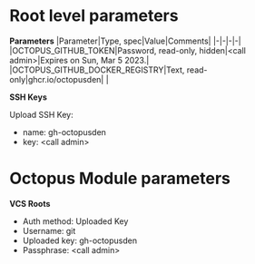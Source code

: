 # Root level parameters

**Parameters**
|Parameter|Type, spec|Value|Comments|
|-|-|-|-|
|OCTOPUS_GITHUB_TOKEN|Password, read-only, hidden|\<call admin\>|Expires on Sun, Mar 5 2023.|
|OCTOPUS_GITHUB_DOCKER_REGISTRY|Text, read-only|ghcr.io/octopusden| |

**SSH Keys**

Upload SSH Key:
- name: gh-octopusden
- key: \<call admin\>

# Octopus Module parameters

**VCS Roots**

- Auth method: Uploaded Key
- Username: git
- Uploaded key: gh-octopusden
- Passphrase: \<call admin\>
